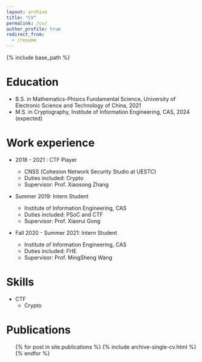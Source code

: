 ```yaml
---
layout: archive
title: "CV"
permalink: /cv/
author_profile: true
redirect_from:
  - /resume
---
```


{% include base_path %}

Education
======
* B.S. in Mathematics-Phisics Fundamental Science, University of Electronic Science and Technology of China, 2021
* M.S. in Cryptography, Institute of Information Engineering, CAS, 2024 (expected)

Work experience
======
* 2018 - 2021 : CTF Player
  * CNSS (Cohesion Network Security Studio at UESTC)
  * Duties included: Crypto
  * Supervisor: Prof. Xiaosong Zhang

* Summer 2019: Intern Student
  * Institute of Information Engineering, CAS
  * Duties included: PSoC and CTF
  * Supervisor: Prof. Xiaorui Gong

* Fall 2020 - Summer 2021: Intern Student
  * Institute of Information Engineering, CAS
  * Duties included: FHE
  * Supervisor: Prof. MingSheng Wang
  
Skills
======
* CTF
  * Crypto

Publications
======
  <ul>{% for post in site.publications %}
    {% include archive-single-cv.html %}
  {% endfor %}</ul>

